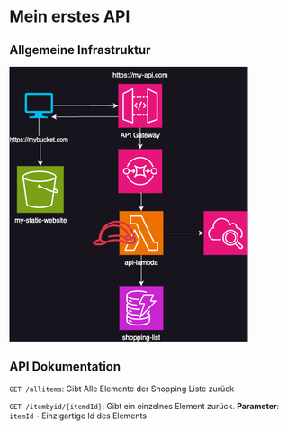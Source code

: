 # Mein erstes API

## Allgemeine Infrastruktur
![](./images/Infrastructure.png)

## API Dokumentation
`GET /allitems`: Gibt Alle Elemente der Shopping Liste zurück

`GET /itembyid/{itemdId}`: Gibt ein einzelnes Element zurück.
**Parameter**: `itemId` - Einzigartige Id des Elements
